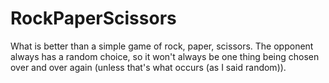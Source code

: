 # RockPaperScissors
What is better than a simple game of rock, paper, scissors.
The opponent always has a random choice, so it won't always
be one thing being chosen over and over again (unless that's
what occurs (as I said random)).
